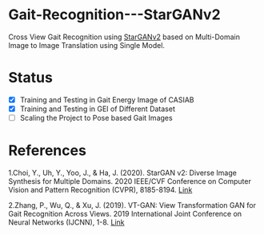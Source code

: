 # Gait-Recognition---StarGANv2
Cross View Gait Recognition using [StarGANv2](http://arxiv.org/pdf/1912.01865) based on Multi-Domain Image to Image Translation using Single Model.

# Status
- [X] Training and Testing in Gait Energy Image of CASIAB
- [X] Training and Testing in GEI of Different Dataset
- [ ] Scaling the Project to Pose based Gait Images

# References
1.Choi, Y., Uh, Y., Yoo, J., & Ha, J. (2020). StarGAN v2: Diverse Image Synthesis for Multiple Domains. 2020 IEEE/CVF Conference on Computer Vision and Pattern Recognition (CVPR), 8185-8194. [Link](http://arxiv.org/pdf/1912.01865)

2.Zhang, P., Wu, Q., & Xu, J. (2019). VT-GAN: View Transformation GAN for Gait Recognition Across Views. 2019 International Joint Conference on Neural Networks (IJCNN), 1-8. [Link](http://ieeexplore.ieee.org/stamp/stamp.jsp?tp=&arnumber=8852258)
